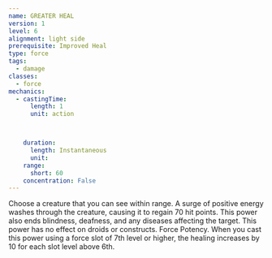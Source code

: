 ```yaml
---
name: GREATER HEAL
version: 1
level: 6
alignment: light side
prerequisite: Improved Heal
type: force
tags:
  - damage
classes:
  - force
mechanics:
  - castingTime:
      length: 1
      unit: action



    duration:
      length: Instantaneous
      unit: 
    range:
      short: 60
    concentration: False
---
```

Choose a creature that you can see within range. A
surge of positive energy washes through the creature,
causing it to regain 70 hit points. This power also ends
blindness, deafness, and any diseases affecting the
target. This power has no effect on droids or
constructs.
Force Potency. When you cast this power using a
force slot of 7th level or higher, the healing increases
by 10 for each slot level above 6th.

    